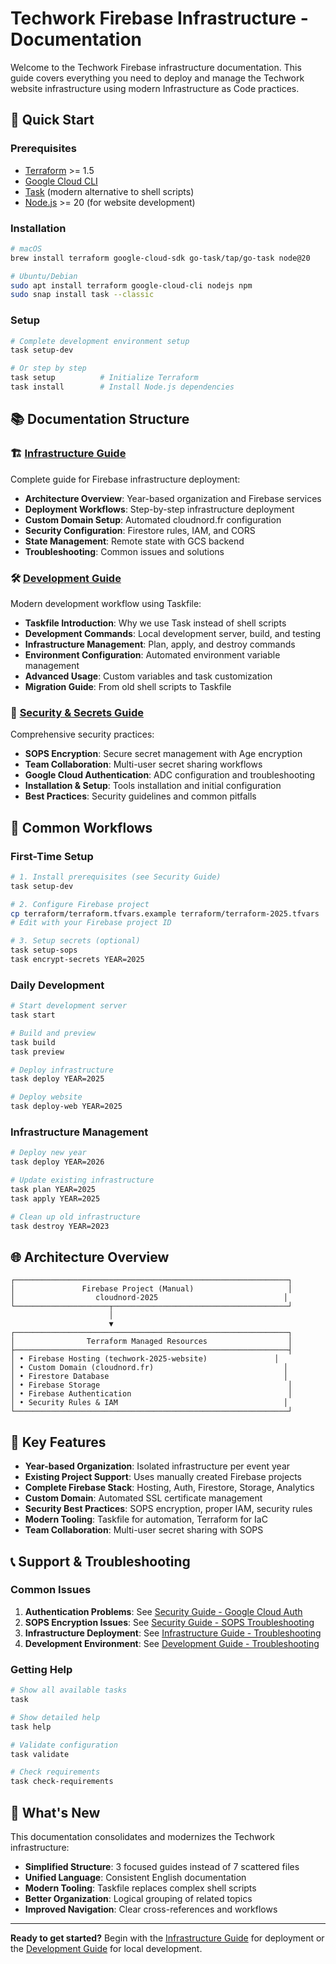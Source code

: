 # Techwork Firebase Infrastructure - Documentation

Welcome to the Techwork Firebase infrastructure documentation. This guide covers everything you need to deploy and manage the Techwork website infrastructure using modern Infrastructure as Code practices.

## 🚀 Quick Start

### Prerequisites

-   [Terraform](https://terraform.io) >= 1.5
-   [Google Cloud CLI](https://cloud.google.com/sdk)
-   [Task](https://taskfile.dev) (modern alternative to shell scripts)
-   [Node.js](https://nodejs.org) >= 20 (for website development)

### Installation

```bash
# macOS
brew install terraform google-cloud-sdk go-task/tap/go-task node@20

# Ubuntu/Debian
sudo apt install terraform google-cloud-cli nodejs npm
sudo snap install task --classic
```

### Setup

```bash
# Complete development environment setup
task setup-dev

# Or step by step
task setup          # Initialize Terraform
task install        # Install Node.js dependencies
```

## 📚 Documentation Structure

### 🏗️ [Infrastructure Guide](./INFRASTRUCTURE.md)

Complete guide for Firebase infrastructure deployment:

-   **Architecture Overview**: Year-based organization and Firebase services
-   **Deployment Workflows**: Step-by-step infrastructure deployment
-   **Custom Domain Setup**: Automated cloudnord.fr configuration
-   **Security Configuration**: Firestore rules, IAM, and CORS
-   **State Management**: Remote state with GCS backend
-   **Troubleshooting**: Common issues and solutions

### 🛠️ [Development Guide](./DEVELOPMENT.md)

Modern development workflow using Taskfile:

-   **Taskfile Introduction**: Why we use Task instead of shell scripts
-   **Development Commands**: Local development server, build, and testing
-   **Infrastructure Management**: Plan, apply, and destroy commands
-   **Environment Configuration**: Automated environment variable management
-   **Advanced Usage**: Custom variables and task customization
-   **Migration Guide**: From old shell scripts to Taskfile

### 🔐 [Security & Secrets Guide](./SECURITY.md)

Comprehensive security practices:

-   **SOPS Encryption**: Secure secret management with Age encryption
-   **Team Collaboration**: Multi-user secret sharing workflows
-   **Google Cloud Authentication**: ADC configuration and troubleshooting
-   **Installation & Setup**: Tools installation and initial configuration
-   **Best Practices**: Security guidelines and common pitfalls

## 🎯 Common Workflows

### First-Time Setup

```bash
# 1. Install prerequisites (see Security Guide)
task setup-dev

# 2. Configure Firebase project
cp terraform/terraform.tfvars.example terraform/terraform-2025.tfvars
# Edit with your Firebase project ID

# 3. Setup secrets (optional)
task setup-sops
task encrypt-secrets YEAR=2025
```

### Daily Development

```bash
# Start development server
task start

# Build and preview
task build
task preview

# Deploy infrastructure
task deploy YEAR=2025

# Deploy website
task deploy-web YEAR=2025
```

### Infrastructure Management

```bash
# Deploy new year
task deploy YEAR=2026

# Update existing infrastructure
task plan YEAR=2025
task apply YEAR=2025

# Clean up old infrastructure
task destroy YEAR=2023
```

## 🌐 Architecture Overview

```text
┌─────────────────────────────────────────────────────────────┐
│               Firebase Project (Manual)                     │
│                  cloudnord-2025                            │
└─────────────────────┬───────────────────────────────────────┘
                      │
                      ▼
┌─────────────────────────────────────────────────────────────┐
│                Terraform Managed Resources                  │
├─────────────────────────────────────────────────────────────┤
│ • Firebase Hosting (techwork-2025-website)               │
│ • Custom Domain (cloudnord.fr)                             │
│ • Firestore Database                                       │
│ • Firebase Storage                                          │
│ • Firebase Authentication                                   │
│ • Security Rules & IAM                                     │
└─────────────────────────────────────────────────────────────┘
```

## 🔧 Key Features

-   **Year-based Organization**: Isolated infrastructure per event year
-   **Existing Project Support**: Uses manually created Firebase projects
-   **Complete Firebase Stack**: Hosting, Auth, Firestore, Storage, Analytics
-   **Custom Domain**: Automated SSL certificate management
-   **Security Best Practices**: SOPS encryption, proper IAM, security rules
-   **Modern Tooling**: Taskfile for automation, Terraform for IaC
-   **Team Collaboration**: Multi-user secret sharing with SOPS

## 📞 Support & Troubleshooting

### Common Issues

1. **Authentication Problems**: See [Security Guide - Google Cloud Auth](./SECURITY.md#google-cloud-authentication)
2. **SOPS Encryption Issues**: See [Security Guide - SOPS Troubleshooting](./SECURITY.md#sops-troubleshooting)
3. **Infrastructure Deployment**: See [Infrastructure Guide - Troubleshooting](./INFRASTRUCTURE.md#troubleshooting)
4. **Development Environment**: See [Development Guide - Troubleshooting](./DEVELOPMENT.md#troubleshooting)

### Getting Help

```bash
# Show all available tasks
task

# Show detailed help
task help

# Validate configuration
task validate

# Check requirements
task check-requirements
```

## 🎉 What's New

This documentation consolidates and modernizes the Techwork infrastructure:

-   **Simplified Structure**: 3 focused guides instead of 7 scattered files
-   **Unified Language**: Consistent English documentation
-   **Modern Tooling**: Taskfile replaces complex shell scripts
-   **Better Organization**: Logical grouping of related topics
-   **Improved Navigation**: Clear cross-references and workflows

---

**Ready to get started?** Begin with the [Infrastructure Guide](./INFRASTRUCTURE.md) for deployment or the [Development Guide](./DEVELOPMENT.md) for local development.
